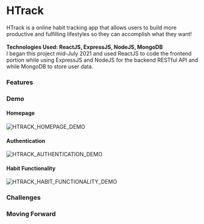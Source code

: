 # HTrack
HTrack is a online habit tracking app that allows users to build more productive and fulfilling lifestyles so they can accomplish what they want! <br/> <br/>
**Technologies Used: ReactJS, ExpressJS, NodeJS, MongoDB** <br/>
I began this project mid-July 2021 and used ReactJS to code the frontend portion while using ExpressJS and NodeJS for the backend RESTful API and while MongoDB to store user data.

### Features

### Demo
#### Homepage
![HTRACK_HOMEPAGE_DEMO](https://user-images.githubusercontent.com/11303631/126930427-d7e4fba5-976e-4980-9cae-11d55fc7769c.gif)

#### Authentication
![HTRACK_AUTHENTICATION_DEMO](https://user-images.githubusercontent.com/11303631/127429751-a54dc4c5-340b-4048-befb-26b72677d89d.gif)

#### Habit Functionality
![HTRACK_HABIT_FUNCTIONALITY_DEMO](https://user-images.githubusercontent.com/11303631/127583028-0c38a303-931b-4d55-b962-5bede300a8f8.gif)

### Challenges

### Moving Forward
